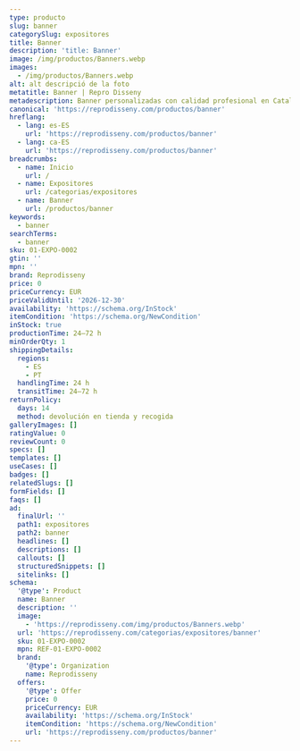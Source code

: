 ```yaml
---
type: producto
slug: banner
categorySlug: expositores
title: Banner
description: 'title: Banner'
image: /img/productos/Banners.webp
images:
  - /img/productos/Banners.webp
alt: alt descripció de la foto
metatitle: Banner | Repro Disseny
metadescription: Banner personalizadas con calidad profesional en Cataluña.
canonical: 'https://reprodisseny.com/productos/banner'
hreflang:
  - lang: es-ES
    url: 'https://reprodisseny.com/productos/banner'
  - lang: ca-ES
    url: 'https://reprodisseny.com/productos/banner'
breadcrumbs:
  - name: Inicio
    url: /
  - name: Expositores
    url: /categorias/expositores
  - name: Banner
    url: /productos/banner
keywords:
  - banner
searchTerms:
  - banner
sku: 01-EXPO-0002
gtin: ''
mpn: ''
brand: Reprodisseny
price: 0
priceCurrency: EUR
priceValidUntil: '2026-12-30'
availability: 'https://schema.org/InStock'
itemCondition: 'https://schema.org/NewCondition'
inStock: true
productionTime: 24–72 h
minOrderQty: 1
shippingDetails:
  regions:
    - ES
    - PT
  handlingTime: 24 h
  transitTime: 24–72 h
returnPolicy:
  days: 14
  method: devolución en tienda y recogida
galleryImages: []
ratingValue: 0
reviewCount: 0
specs: []
templates: []
useCases: []
badges: []
relatedSlugs: []
formFields: []
faqs: []
ad:
  finalUrl: ''
  path1: expositores
  path2: banner
  headlines: []
  descriptions: []
  callouts: []
  structuredSnippets: []
  sitelinks: []
schema:
  '@type': Product
  name: Banner
  description: ''
  image:
    - 'https://reprodisseny.com/img/productos/Banners.webp'
  url: 'https://reprodisseny.com/categorias/expositores/banner'
  sku: 01-EXPO-0002
  mpn: REF-01-EXPO-0002
  brand:
    '@type': Organization
    name: Reprodisseny
  offers:
    '@type': Offer
    price: 0
    priceCurrency: EUR
    availability: 'https://schema.org/InStock'
    itemCondition: 'https://schema.org/NewCondition'
    url: 'https://reprodisseny.com/productos/banner'
---
```


